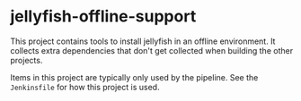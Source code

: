 # jellyfish-offline-support
This project contains tools to install jellyfish in an offline environment.  It collects extra dependencies that
don't get collected when building the other projects.

Items in this project are typically only used by the pipeline.  See the `Jenkinsfile` for how this project is used.
